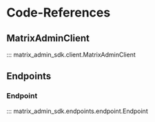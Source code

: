 # Code-References

## MatrixAdminClient
::: matrix_admin_sdk.client.MatrixAdminClient

## Endpoints
### Endpoint
::: matrix_admin_sdk.endpoints.endpoint.Endpoint
